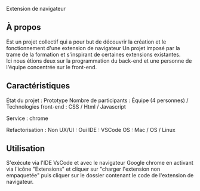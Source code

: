 Extension de navigateur 
## À propos
Est un projet collectif qui a pour but de découvrir la création et le fonctionnement d'une extension de navigateur
Un projet imposé par la trame de la formation et s'inspirant de certaines extensions existantes.      
Ici nous étions deux sur la programmation du back-end et une personne de l'équipe concentrée sur le front-end. 

## Caractéristiques
État du projet : Prototype
Nombre de participants : Équipe (4 personnes) /
Technologies front-end : CSS / Html / Javascript 

Service : chrome

Refactorisation : Non
UX/UI : Oui
IDE : VSCode
OS : Mac / OS / Linux

## Utilisation
S'exécute via l'IDE VsCode et avec le navigateur Google chrome en activant via l'icône "Extensions" et cliquer sur "charger l'extension non empaquetée" puis cliquer sur le dossier contenant le code de l'extension de navigateur. 



